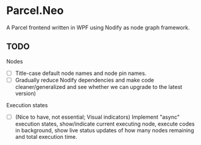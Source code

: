 ﻿# Parcel.Neo

A Parcel frontend written in WPF using Nodify as node graph framework.

## TODO

Nodes

- [ ] Title-case default node names and node pin names.
- [ ] Gradually reduce Nodify dependencies and make code cleaner/generalized and see whether we can upgrade to the latest version)

Execution states

- [ ] (Nice to have, not essential; Visual indicators) Implement "async" execution states, show/indicate current executing node, execute codes in background, show live status updates of how many nodes remaining and total execution time.